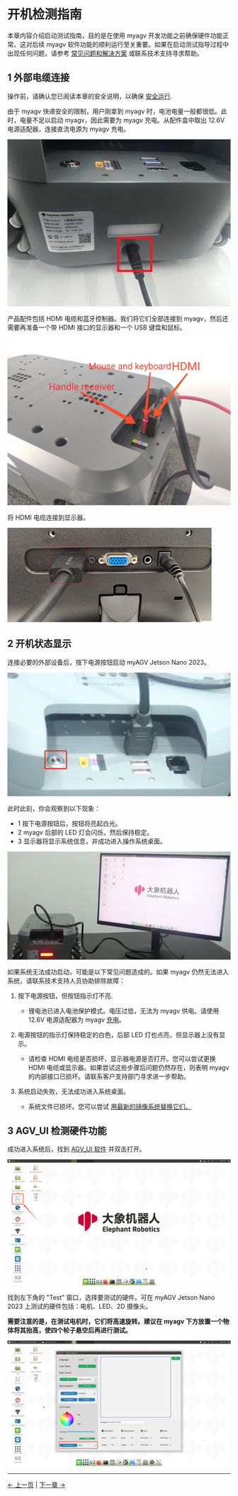 # 开机检测指南

本章内容介绍启动测试指南，目的是在使用 myagv 开发功能之前确保硬件功能正常。这对后续 myagv 软件功能的顺利运行至关重要。如果在启动测试指导过程中出现任何问题，请参考 [常见问题和解决方案](../3-UserNotes/3.4-FAQs.md) 或联系技术支持寻求帮助。

## 1 外部电缆连接

操作前，请确认您已阅读本章的安全说明，以确保 [安全运行](../3-UserNotes/3.1-SafetyInstruction.md).

由于 myagv 快递安全的限制，用户刚拿到 myagv 时，电池电量一般都很低。此时，电量不足以启动 myagv，因此需要为 myagv 充电。从配件盒中取出 12.6V 电源适配器，连接直流电源为 myagv 充电。

![electricity](../resources/4-FirstInstallAndUse/4.3/dianyuan1.png)

产品配件包括 HDMI 电缆和蓝牙控制器。我们将它们全部连接到 myagv，然后还需要再准备一个带 HDMI 接口的显示器和一个 USB 键盘和鼠标。

![ExternalCable](../resources/4-FirstInstallAndUse/4.3/ExternalCable.png)

将 HDMI 电缆连接到显示器。

![HDMICable](../resources/4-FirstInstallAndUse/4.3/PI-connect-3.png)

## 2 开机状态显示

连接必要的外部设备后，按下电源按钮启动 myAGV Jetson Nano 2023。

![electricity2](../resources/4-FirstInstallAndUse/4.3/dianyuan2.png)

此时此刻，你会观察到以下现象：

- 1 按下电源按钮后，按钮将亮起白光。
- 2 myagv 后部的 LED 灯会闪烁，然后保持稳定。
- 3 显示器将显示系统信息，并成功进入操作系统桌面。

![boot](../resources/4-FirstInstallAndUse/4.3/boot.png)

如果系统无法成功启动，可能是以下常见问题造成的。如果 myagv 仍然无法进入系统，请联系技术支持人员协助排除故障：

1. 按下电源按钮，但按钮指示灯不亮.

   - 锂电池已进入电池保护模式。电压过低，无法为 myagv 供电。请使用 12.6V 电源适配器为 myagv [充电](#1-外部电缆连接)。<br>

2. 电源按钮的指示灯保持稳定的白色，后部 LED 灯也点亮，但显示器上没有显示。

   - 请检查 HDMI 电缆是否损坏，显示器电源是否打开。您可以尝试更换 HDMI 电缆或显示器。如果尝试这些步骤后问题仍然存在，则表明 myagv 的内部接口已损坏。请联系客户支持部门寻求进一步帮助。

3. 系统启动失败，无法成功进入系统桌面。

   - 系统文件已损坏。您可以尝试 [用最新的镜像系统替换它们。](../9-FilesDownload/9.4-SystemInformation/9.4.2-Image_Burning.md)

## 3 AGV_UI 检测硬件功能

成功进入系统后，找到 [AGV_UI 软件](../5-BasicApplication/5.2-ApplicationUse/5.2.3-myagv_UI/user_manual.md) 并双击打开。

![desktop](../resources/4-FirstInstallAndUse/4.3/desktop.jpg)

找到左下角的 "Test" 窗口，选择要测试的硬件。可在 myAGV Jetson Nano 2023 上测试的硬件包括：电机、LED、2D 摄像头。

**需要注意的是，在测试电机时，它们将高速旋转。建议在 myagv 下方放置一个物体将其抬高，使四个轮子悬空后再进行测试。**

![AGVUI](../resources/4-FirstInstallAndUse/4.3/AGVUI.png)

---

[← 上一页](4.2-ProductUnboxingGuide.md) | [下一章 →](../../5-BasicApplication/README.md)
